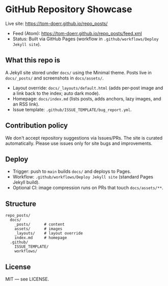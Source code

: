 # GitHub Repository Showcase

Live site: https://tom-doerr.github.io/repo_posts/

- Feed (Atom): https://tom-doerr.github.io/repo_posts/feed.xml
- Status: Built via GitHub Pages (workflow in `.github/workflows/Deploy Jekyll site`).

## What this repo is
A Jekyll site stored under `docs/` using the Minimal theme. Posts live in `docs/_posts/` and screenshots in `docs/assets/`.

- Layout override: `docs/_layouts/default.html` (adds per‑post image and a link back to the index; auto dark mode).
- Homepage: `docs/index.md` (lists posts, adds anchors, lazy images, and an RSS link).
- Issue template: `.github/ISSUE_TEMPLATE/bug_report.yml`.

## Contribution policy
We don't accept repository suggestions via Issues/PRs. The site is curated automatically. Please use issues only for site bugs and improvements.

## Deploy
- Trigger: push to `main` builds `docs/` and deploys to Pages.
- Workflow: `.github/workflows/Deploy Jekyll site` (standard Pages Jekyll build).
- Optional CI: image compression runs on PRs that touch `docs/assets/**`.

## Structure
```
repo_posts/
  docs/
    _posts/      # content
    assets/      # images
    _layouts/    # layout override
    index.md     # homepage
  .github/
    ISSUE_TEMPLATE/
    workflows/
```

## License
MIT — see LICENSE.
